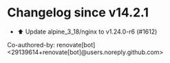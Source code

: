 # Changelog since v14.2.1
- ⬆️ Update alpine_3_18/nginx to v1.24.0-r6 (#1612)

Co-authored-by: renovate[bot] <29139614+renovate[bot]@users.noreply.github.com> 
